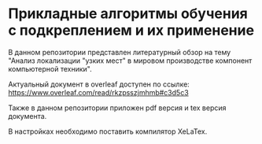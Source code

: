 # Прикладные алгоритмы обучения с подкреплением и их применение
В данном репозитории представлен литературный обзор на тему "Анализ локализации "узких мест" в мировом производстве компонент компьютерной техники".

Актуальный документ в overleaf доступен по ссылке: https://www.overleaf.com/read/rkzpsszjmhmb#c3d5c3

Также в данном репозитории приложен pdf версия и tex версия документа.

В настройках необходимо поставить компилятор XeLaTex.
